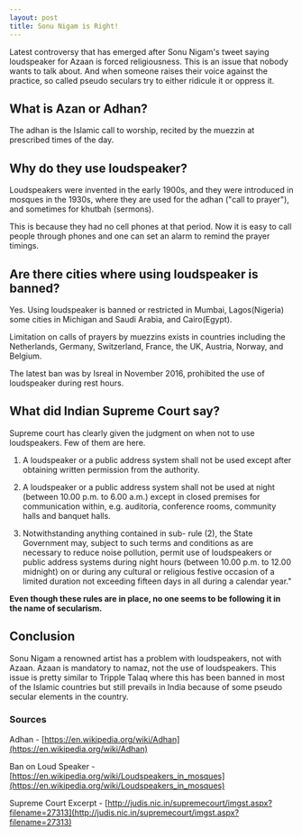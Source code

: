 ```yaml
---
layout: post
title: Sonu Nigam is Right!
---
```


Latest controversy that has emerged after Sonu Nigam's tweet saying loudspeaker for Azaan is forced religiousness. This is an issue that nobody wants to talk about. And when someone raises their voice against the practice, so called pseudo seculars try to either ridicule it or oppress it. 


## What is Azan or Adhan?

The adhan is the Islamic call to worship, recited by the muezzin at prescribed times of the day.

## Why do they use loudspeaker?
Loudspeakers were invented in the early 1900s, and they were introduced in mosques in the 1930s, where they are used for the adhan ("call to prayer"), and sometimes for khutbah (sermons). 

This is because they had no cell phones at that period. Now it is easy to call people through phones and one can set an alarm to remind the prayer timings.

## Are there cities where using loudspeaker is banned?
Yes. Using loudspeaker is banned or restricted in Mumbai, Lagos(Nigeria) some cities in Michigan and Saudi Arabia, and Cairo(Egypt). 

Limitation on calls of prayers by muezzins exists in countries including the Netherlands, Germany, Switzerland, France, the UK, Austria, Norway, and Belgium.

The latest ban was by Isreal in November 2016, prohibited the use of loudspeaker during rest hours.


## What did Indian Supreme Court say?
Supreme court has clearly given the judgment on when not to use loudspeakers. Few of them are here.

1. A loudspeaker or a public address system shall not be used except after obtaining written permission from the authority.

2. A loudspeaker or a public address system shall not be used at night (between 10.00 p.m. to 6.00 a.m.) except in closed premises for communication within, e.g. auditoria, conference rooms, community halls and banquet halls.

3. Notwithstanding anything contained in sub- rule (2), the State Government may, subject to such terms and conditions as are necessary to reduce noise pollution, permit use of loudspeakers or public address systems during night hours (between 10.00 p.m. to 12.00 midnight) on or during any cultural or religious festive occasion of a limited duration not exceeding fifteen days in all during a calendar year."


**Even though these rules are in place, no one seems to be following it in the name of secularism.**

## Conclusion
Sonu Nigam a renowned artist has a problem with loudspeakers, not with Azaan. Azaan is mandatory to namaz, not the use of loudspeakers. This issue is pretty similar to Tripple Talaq where this has been banned in most of the Islamic countries but still prevails in India because of some pseudo secular elements in the country.


### Sources

Adhan - [https://en.wikipedia.org/wiki/Adhan](https://en.wikipedia.org/wiki/Adhan)

Ban on Loud Speaker - [https://en.wikipedia.org/wiki/Loudspeakers_in_mosques](https://en.wikipedia.org/wiki/Loudspeakers_in_mosques)

Supreme Court Excerpt - [http://judis.nic.in/supremecourt/imgst.aspx?filename=27313](http://judis.nic.in/supremecourt/imgst.aspx?filename=27313)